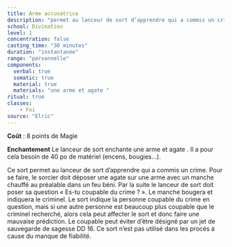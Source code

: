 ```yaml
---
title: Arme accusatrice
description: "permet au lanceur de sort d’apprendre qui a commis un crime"
school: Divination
level: 1
concentration: false
casting_time: "30 minutes"
duration: "instantanée"
range: "personnelle"
components:
  verbal: true
  somatic: true
  material: true
  materials: "une arme et agate "
ritual: true
classes:
    - Foi
source: "Elric"
---
```

**Coût** : 8 points de Magie   

**Enchantement** Le lanceur de sort enchante une arme et agate . Il a pour cela besoin de 40 po de matériel (encens, bougies...).  

Ce sort permet au lanceur de sort d’apprendre qui a commis un crime. Pour se faire, le sorcier doit déposer une agate sur une arme avec un manche chauffé au préalable dans un feu béni. Par la suite le lanceur de sort doit poser sa question « Es-tu coupable du crime ? ». Le manche bougera et indiquera le criminel. Le sort indique la personne coupable du crime en question, mais si une autre personne est beaucoup plus coupable que le criminel recherché, alors cela peut affecter le sort et donc faire une mauvaise prédiction. Le coupable peut éviter d’être désigné par un jet de sauvegarde de sagesse DD 16. Ce sort n’est pas utilisé dans les procès à cause du manque de fiabilité.  
